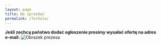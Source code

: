 ```yaml
---
layout: page
title: Na sprzedaż
permalink: /forSale/
---
```

**Jeśli zechcą państwo dodać ogłoszenie prosimy wysałać ofertę na adres e-mail:**
![Obrazek prezesa](https://magnetofield.github.io/ROD/assets/rodoskart.png)
